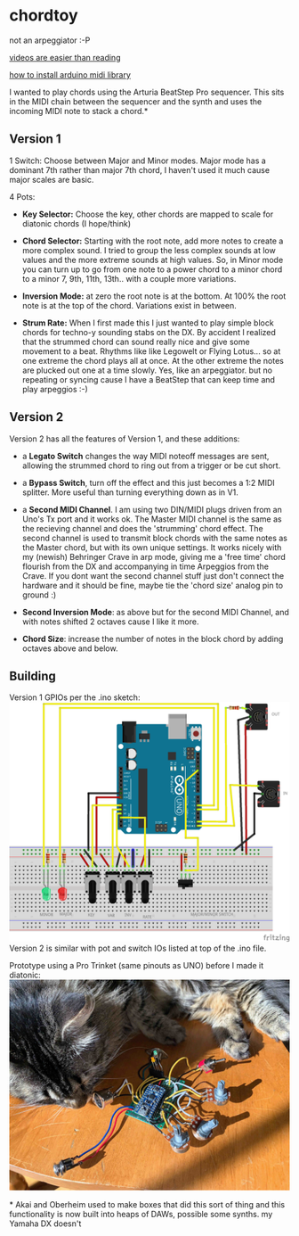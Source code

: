 # chordtoy

not an arpeggiator :-P

[videos are easier than reading](https://youtu.be/XsruSs-3y8w)

[how to install arduino midi library](https://github.com/FortySevenEffects/arduino_midi_library)

I wanted to play chords using the Arturia BeatStep Pro sequencer. This sits in the MIDI chain between the sequencer and the synth and uses the incoming MIDI note to stack a chord.*

## Version 1

1 Switch: Choose between Major and Minor modes. Major mode has a dominant 7th rather than major 7th chord, I haven't used it much cause major scales are basic.

4 Pots:

- **Key Selector:** Choose the key, other chords are mapped to scale for diatonic chords (I hope/think)

- **Chord Selector:** Starting with the root note, add more notes to create a more complex sound. I tried to group the less complex sounds at low values and the more extreme sounds at high values. So, in Minor mode you can turn up to go from one note to a power chord to a minor chord to a minor 7, 9th, 11th, 13th.. with a couple more variations.

- **Inversion Mode:** at zero the root note is at the bottom. At 100% the root note is at the top of the chord. Variations exist in between.

- **Strum Rate:** When I first made this I just wanted to play simple block chords for techno-y sounding stabs on the DX. By accident I realized that the strummed chord can sound really nice and give some movement to a beat. Rhythms like like Legowelt or Flying Lotus... so at one extreme the chord plays all at once. At the other extreme the notes are plucked out one at a time slowly. Yes, like an arpeggiator. but no repeating or syncing cause I have a BeatStep that can keep time and play arpeggios :-)

## Version 2

Version 2 has all the features of Version 1, and these additions:

- a **Legato Switch** changes the way MIDI noteoff messages are sent, allowing the strummed chord to ring out from a trigger or be cut short.

- a **Bypass Switch**, turn off the effect and this just becomes a 1:2 MIDI splitter. More useful than turning everything down as in V1.

- a **Second MIDI Channel**. I am using two DIN/MIDI plugs driven from an Uno's Tx port and it works ok. The Master MIDI channel is the same as the recieving channel and does the 'strumming' chord effect. The second channel is used to transmit block chords with the same notes as the Master chord, but with its own unique settings. It works nicely with my (newish) Behringer Crave in arp mode, giving me a 'free time' chord flourish from the DX and accompanying in time Arpeggios from the Crave. If you dont want the second channel stuff just don't connect the hardware and it should be fine, maybe tie the 'chord size' analog pin to ground :)

- **Second Inversion Mode**: as above but for the second MIDI Channel, and with notes shifted 2 octaves cause I like it more.

- **Chord Size**: increase the number of notes in the block chord by adding octaves above and below.

## Building

Version 1 GPIOs per the .ino sketch:
![Circuit Diagram](https://github.com/b38tn1k/chordtoy/blob/master/chordtoy_bb.png)
Version 2 is similar with pot and switch IOs listed at top of the .ino file.

Prototype using a Pro Trinket (same pinouts as UNO) before I made it diatonic:
![cat tax](https://github.com/b38tn1k/chordtoy/blob/master/cabbagecat.JPG)

\* Akai and Oberheim used to make boxes that did this sort of thing and this functionality is now built into heaps of DAWs, possible some synths. my Yamaha DX doesn't
